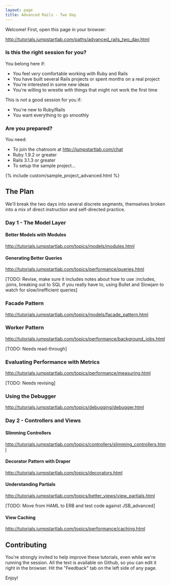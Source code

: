 ```yaml
---
layout: page
title: Advanced Rails - Two Day
---
```


Welcome! First, open this page in your browser:

http://tutorials.jumpstartlab.com/paths/advanced_rails_two_day.html

### Is this the right session for you?

You belong here if:

* You feel *very* comfortable working with Ruby and Rails
* You have built several Rails projects or spent months on a real project
* You're interested in some new ideas
* You're willing to wrestle with things that might not work the first time

This is *not* a good session for you if:

* You're new to Ruby/Rails
* You want everything to go smoothly

### Are you prepared?

You need:

* To join the chatroom at http://jumpstartlab.com/chat
* Ruby 1.9.2 or greater
* Rails 3.1.3 or greater
* To setup the sample project...

{% include custom/sample_project_advanced.html %}

## The Plan

We'll break the two days into several discrete segments, themselves broken into a mix of direct instruction and self-directed practice.

### Day 1 - The Model Layer

#### Better Models with Modules

http://tutorials.jumpstartlab.com/topics/models/modules.html

#### Generating Better Queries

http://tutorials.jumpstartlab.com/topics/performance/queries.html

[TODO: Revise, make sure it includes notes about how to use :includes, :joins, breaking out to SQL if you really have to, using Bullet and Slowjam to watch for slow/inefficient queries]

### Facade Pattern

http://tutorials.jumpstartlab.com/topics/models/facade_pattern.html

### Worker Pattern

http://tutorials.jumpstartlab.com/topics/performance/background_jobs.html

[TODO: Needs read-through]

### Evaluating Performance with Metrics

http://tutorials.jumpstartlab.com/topics/performance/measuring.html

[TODO: Needs revising]

### Using the Debugger

http://tutorials.jumpstartlab.com/topics/debugging/debugger.html

### Day 2 - Controllers and Views

#### Slimming Controllers

http://tutorials.jumpstartlab.com/topics/controllers/slimming_controllers.html

#### Decorator Pattern with Draper

http://tutorials.jumpstartlab.com/topics/decorators.html

#### Understanding Partials

http://tutorials.jumpstartlab.com/topics/better_views/view_partials.html

[TODO: Move from HAML to ERB and test code against JSB_advanced]

#### View Caching

http://tutorials.jumpstartlab.com/topics/performance/caching.html

## Contributing

You're strongly invited to help improve these tutorials, even while we're running the session. All the text is available on Github, so you can edit it right in the browser. Hit the "Feedback" tab on the left side of any page.

Enjoy!